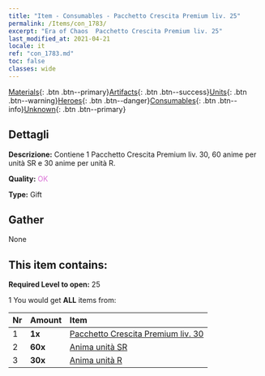 ```yaml
---
title: "Item - Consumables - Pacchetto Crescita Premium liv. 25"
permalink: /Items/con_1783/
excerpt: "Era of Chaos  Pacchetto Crescita Premium liv. 25"
last_modified_at: 2021-04-21
locale: it
ref: "con_1783.md"
toc: false
classes: wide
---
```

 [Materials](/it/Items/){: .btn .btn--primary}[Artifacts](/it/Items/Artifacts/){: .btn .btn--success}[Units](/it/Items/Units/){: .btn .btn--warning}[Heroes](/it/Items/Heroes/){: .btn .btn--danger}[Consumables](/it/Items/Consumables/){: .btn .btn--info}[Unknown](/it/Items/Unknown/){: .btn .btn--primary}

## Dettagli
 **Descrizione:** Contiene 1 Pacchetto Crescita Premium liv. 30, 60 anime per unità SR e 30 anime per unità R.

 **Quality:** <span style="color: #DA70D6">OK</span>

 **Type:** Gift

## Gather

  None

## This item contains:

 **Required Level to open:** 25

 1 You would get **ALL** items  from:

  | Nr | Amount |     Item    |
  |:---|:-------|:------------|
  | 1 |  **1x** | [Pacchetto Crescita Premium liv. 30](/it/Items/con_1784/) |  | 
  | 2 |  **60x** | [Anima unità SR](/it/Items/con_534/) |  | 
  | 3 |  **30x** | [Anima unità R](/it/Items/con_533/) |  | 
